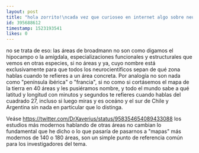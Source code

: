 ```yaml
---
layout: post
title: "hola zorrito!\ncada vez que curioseo en internet algo sobre neurosomething suelen hacer referencias a las areas brodmann, pero revisando la wikipedia me encuentro con que este mapa data de inicios del siglo pasado?\nque tan confiable es ahora? hay alternativas? si las hay porque siguen hablando en terminos de la de brodmann?\nsaludos :3"
id: 395688612
timestamp: 1523193541
likes: 0
---
```


 no se trata de eso: las áreas de broadmann no son como digamos el hipocampo o la amígdala, especializaciones funcionales y estructurales que vemos en otras especies, si no áreas y ya, cuyo nombre está exclusivamente para que todos los neurocientíficos sepan de qué zona hablas cuando te refieres a un área concreta. Por analogía no son nada como "península ibérica" o "francia", si no como si cortásemos el mapa de la tierra en 40 áreas y les pusiéramos nombre, y todo el mundo sabe a qué latitud y longitud con minutos y segundos te refieres cuando hablas del cuadrado 27, incluso si luego miras y es oceáno y el sur de Chile y Argentina sin nada en particular que lo distinga.

Veáse https://twitter.com/DrXaverius/status/958354654089433088 los estudios más modernos hablando de otras áreas no cambian lo fundamental que he dicho o lo que pasaría de pasarnos a "mapas" más modernos de 140 o 180 áreas, son un simple punto de referencia común para los investigadores del tema.